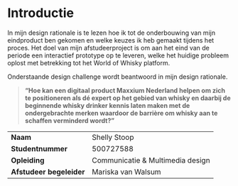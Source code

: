 # Introductie

In mijn design rationale is te lezen hoe ik tot de onderbouwing van mijn eindproduct ben gekomen en welke keuzes ik heb gemaakt tijdens het proces. Het doel van mijn afstudeerproject is om aan het eind van de periode een interactief prototype op te leveren, welke het huidige probleem oplost met betrekking tot het World of Whisky platform. 

Onderstaande design challenge wordt beantwoord in mijn design rationale. 

> **“Hoe kan een digitaal product Maxxium Nederland helpen om zich te positioneren als dé expert op het gebied van whisky en daarbij de beginnende whisky drinker kennis laten maken met de ondergebrachte merken waardoor de barrière om whisky aan te schaffen verminderd wordt?”**

|  |  |
| :--- | :--- |
| **Naam** |  Shelly Stoop |
| **Studentnummer** | 500727588 |
| **Opleiding** | Communicatie & Multimedia design |
| **Afstudeer begeleider** | Mariska van Walsum |



